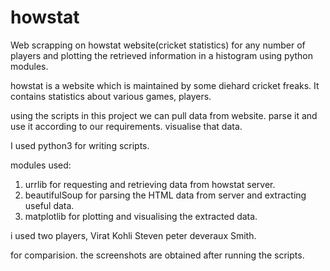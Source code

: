 # howstat

Web scrapping on howstat website(cricket statistics) for any number of players and plotting the retrieved information in a histogram using python modules.

howstat is a website which is maintained by some diehard cricket freaks. It contains statistics about various games,
players.

using the scripts in this project we can pull data from website.
parse it and use it according to our requirements.
visualise that data.

I used python3 for writing scripts.

modules used:
1) urrlib for requesting and retrieving data from howstat server.
2) beautifulSoup for parsing the HTML data from server and extracting useful data.
3) matplotlib for plotting and visualising the extracted data.

i used two players,
Virat Kohli
Steven peter deveraux Smith.

for comparision.
the screenshots are obtained after running the scripts.

